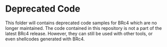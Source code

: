 # Deprecated Code
This folder will contains deprecated code samples for BRc4 which are no longer maintained. The code contained in this repository is not a part of the latest BRc4 release. However, they can still be used with other tools, or even shellcodes generated with BRc4.

